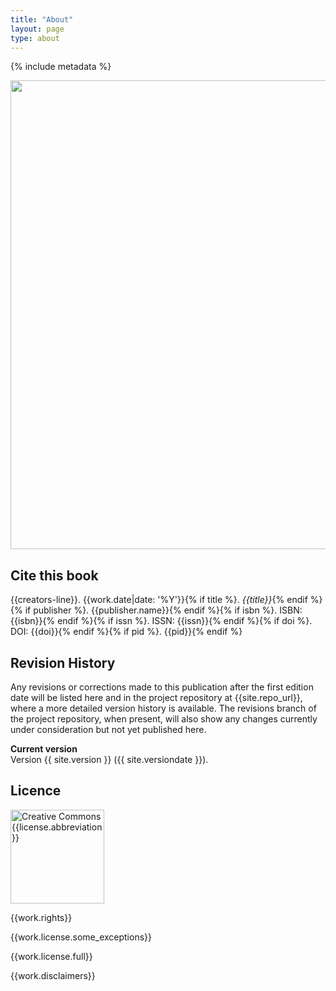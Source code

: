 ```yaml
---
title: "About"
layout: page
type: about
---
```


{% include metadata %}

<img src="{{site.baseurl}}/images/image-cover.jpg" alt="" style="width:750px;height:auto;">

## Cite this book
{{creators-line}}. {{work.date|date: '%Y'}}{% if title %}. <i>{{title}}</i>{% endif %}{% if publisher %}. {{publisher.name}}{% endif %}{% if isbn %}. ISBN: {{isbn}}{% endif %}{% if issn %}. ISSN: {{issn}}{% endif %}{% if doi %}. DOI: {{doi}}{% endif %}{% if pid %}. {{pid}}{% endif %}

## Revision History
Any revisions or corrections made to this publication after the first edition date will be listed here and in the project repository at {{site.repo_url}}, where a more detailed version history is available. The revisions branch of the project repository, when present, will also show any changes currently under consideration but not yet published here.

**Current version**<br>Version {{ site.version }} ({{ site.versiondate }}).

## Licence

<img src="{{site.baseurl}}/images/{{license.abbreviation|downcase}}.svg" alt="Creative Commons {{license.abbreviation}}" style="width:150px;height:auto;">

{{work.rights}}<br />
<p>{{work.license.some_exceptions}}</p>

<p>{{work.license.full}}</p>

<p>{{work.disclaimers}}</p>
